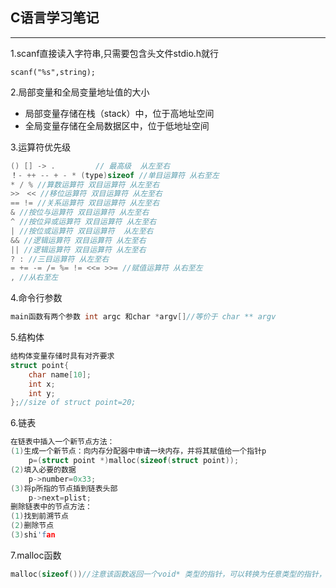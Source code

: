 ## 									C语言学习笔记

------

1.scanf直接读入字符串,只需要包含头文件stdio.h就行

```
scanf("%s",string);
```

2.局部变量和全局变量地址值的大小

- 局部变量存储在栈（stack）中，位于高地址空间
- 全局变量存储在全局数据区中，位于低地址空间

3.运算符优先级

```c
() [] -> .         // 最高级  从左至右
！- ++ -- + - * (type)sizeof //单目运算符 从右至左
* / % //算数运算符 双目运算符 从左至右
>>　<< //移位运算符 双目运算符 从左至右
== != //关系运算符 双目运算符 从左至右 
& //按位与运算符 双目运算符 从左至右
^ //按位异或运算符 双目运算符 从左至右
| //按位或运算符 双目运算符  从左至右
&& //逻辑运算符 双目运算符 从左至右
|| //逻辑运算符 双目运算符 从左至右 
? : //三目运算符 从左至右
= += -= /= %= != <<= >>= //赋值运算符 从右至左
, //从右至左
```

4.命令行参数

```c
main函数有两个参数 int argc 和char *argv[]//等价于 char ** argv
```

5.结构体

```c
结构体变量存储时具有对齐要求 
struct point{
    char name[10];
    int x;
    int y;
};//size of struct point=20;
```

6.链表

```c
在链表中插入一个新节点方法：
(1)生成一个新节点：向内存分配器中申请一块内存，并将其赋值给一个指针p
	p=(struct point *)malloc(sizeof(struct point));
(2)填入必要的数据
	p->number=0x33;
(3)将p所指的节点插到链表头部
    p->next=plist;
删除链表中的节点方法：
(1)找到前溯节点
(2)删除节点
(3)shi'fan
```

7.malloc函数

```c
malloc(sizeof())//注意该函数返回一个void* 类型的指针，可以转换为任意类型的指针，该指针指向申请的特定空间
```

